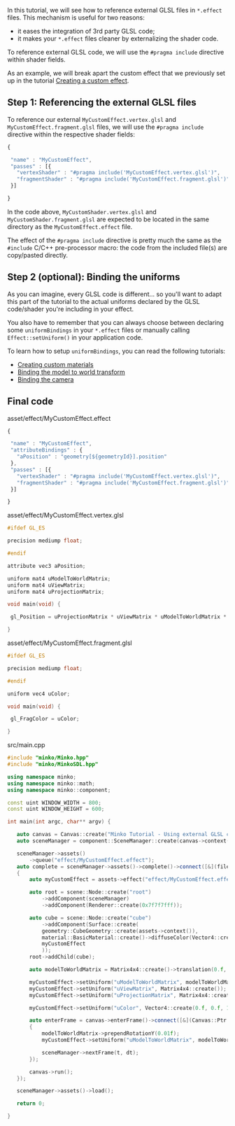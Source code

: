 In this tutorial, we will see how to reference external GLSL files in `*.effect` files. This mechanism is useful for two reasons:

-   it eases the integration of 3rd party GLSL code;
-   it makes your `*.effect` files cleaner by externalizing the shader code.

To reference external GLSL code, we will use the `#pragma include` directive within shader fields.

As an example, we will break apart the custom effect that we previously set up in the tutorial [Creating a custom effect](../tutorial/17-Creating_a_custom_effect.md).

Step 1: Referencing the external GLSL files
-------------------------------------------

To reference our external `MyCustomEffect.vertex.glsl` and `MyCustomEffect.fragment.glsl` files, we will use the `#pragma include` directive within the respective shader fields:

```javascript
{

 "name" : "MyCustomEffect",
 "passes" : [{
   "vertexShader" : "#pragma include('MyCustomEffect.vertex.glsl')",
   "fragmentShader" : "#pragma include('MyCustomEffect.fragment.glsl')"
 }]

} 
```


In the code above, `MyCustomShader.vertex.glsl` and `MyCustomShader.fragment.glsl` are expected to be located in the same directory as the `MyCustomEffect.effect` file.

The effect of the `#pragma include` directive is pretty much the same as the `
#include` C/C++ pre-processor macro: the code from the included file(s) are copy/pasted directly.

Step 2 (optional): Binding the uniforms
---------------------------------------

As you can imagine, every GLSL code is different... so you'll want to adapt this part of the tutorial to the actual uniforms declared by the GLSL code/shader you're including in your effect.

You also have to remember that you can always choose between declaring some `uniformBindings` in your `*.effect` files or manually calling `Effect::setUniform()` in your application code.

To learn how to setup `uniformBindings`, you can read the following tutorials:

-   [Creating custom materials](../tutorial/18-Creating_custom_materials.md)
-   [Binding the model to world transform](../tutorial/19-Binding_the_model_to_world_transform.md)
-   [Binding the camera](../tutorial/20-Binding_the_camera.md)

Final code
----------

asset/effect/MyCustomEffect.effect 
```javascript
{

 "name" : "MyCustomEffect",
 "attributeBindings" : {
   "aPosition" : "geometry[${geometryId}].position"
 },
 "passes" : [{
   "vertexShader" : "#pragma include('MyCustomEffect.vertex.glsl')",
   "fragmentShader" : "#pragma include('MyCustomEffect.fragment.glsl')"
 }]

} 
```


asset/effect/MyCustomEffect.vertex.glsl 
```c
#ifdef GL_ES

precision mediump float;

#endif

attribute vec3 aPosition;

uniform mat4 uModelToWorldMatrix;
uniform mat4 uViewMatrix;
uniform mat4 uProjectionMatrix;

void main(void) {

 gl_Position = uProjectionMatrix * uViewMatrix * uModelToWorldMatrix * vec4(aPosition, 1.0);

} 
```


asset/effect/MyCustomEffect.fragment.glsl 
```c
#ifdef GL_ES

precision mediump float;

#endif

uniform vec4 uColor;

void main(void) {

 gl_FragColor = uColor;

} 
```


src/main.cpp 
```cpp
#include "minko/Minko.hpp" 
#include "minko/MinkoSDL.hpp"

using namespace minko; 
using namespace minko::math; 
using namespace minko::component;

const uint WINDOW_WIDTH = 800; 
const uint WINDOW_HEIGHT = 600;

int main(int argc, char** argv) {

   auto canvas = Canvas::create("Minko Tutorial - Using external GLSL code in effect files", WINDOW_WIDTH, WINDOW_HEIGHT);
   auto sceneManager = component::SceneManager::create(canvas->context());

   sceneManager->assets()
       ->queue("effect/MyCustomEffect.effect");
   auto complete = sceneManager->assets()->complete()->connect([&](file::AssetLibrary::Ptr assets)
   {
       auto myCustomEffect = assets->effect("effect/MyCustomEffect.effect");

       auto root = scene::Node::create("root")
           ->addComponent(sceneManager)
           ->addComponent(Renderer::create(0x7f7f7fff));

       auto cube = scene::Node::create("cube")
           ->addComponent(Surface::create(
           geometry::CubeGeometry::create(assets->context()),
           material::BasicMaterial::create()->diffuseColor(Vector4::create(0.f, 0.f, 1.f, 1.f)),
           myCustomEffect
           ));
       root->addChild(cube);

       auto modelToWorldMatrix = Matrix4x4::create()->translation(0.f, 0.f, -5.f);

       myCustomEffect->setUniform("uModelToWorldMatrix", modelToWorldMatrix);
       myCustomEffect->setUniform("uViewMatrix", Matrix4x4::create());
       myCustomEffect->setUniform("uProjectionMatrix", Matrix4x4::create()->perspective((float)PI * 0.25f, (float)WINDOW_WIDTH / (float)WINDOW_HEIGHT, .1f, 1000.f));

       myCustomEffect->setUniform("uColor", Vector4::create(0.f, 0.f, 1.f, 1.f));

       auto enterFrame = canvas->enterFrame()->connect([&](Canvas::Ptr canvas, float t, float dt)
       {
           modelToWorldMatrix->prependRotationY(0.01f);
           myCustomEffect->setUniform("uModelToWorldMatrix", modelToWorldMatrix);

           sceneManager->nextFrame(t, dt);
       });

       canvas->run();
   });

   sceneManager->assets()->load();

   return 0;

} 
```



